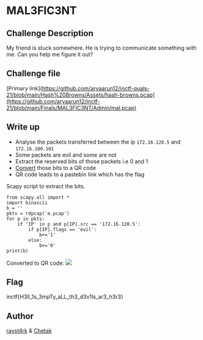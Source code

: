 # MAL3FIC3NT

## Challenge Description 

My friend is stuck somewhere. He is trying to communicate something with me. Can you help me figure it out? 

## Challenge file

[Primary link](https://github.com/aryaarun12/inctf-quals-21/blob/main/Hash%20Browns/Assets/hash-browns.pcap](https://github.com/aryaarun12/inctf-21/blob/main/Finals/MAL3FIC3NT/Admin/mal.pcap)

## Write up

+ Analyse the packets transferred between the ip `172.16.120.5` and `172.16.100.101`
+ Some packets are evil and some are not
+ Extract the reserved bits of those packets i.e 0 and 1
+ [Convert](https://bahamas10.github.io/binary-to-qrcode/) those bits to a QR code  
+ QR code leads to a pastebin link which has the flag

Scapy script to extract the bits.
```
from scapy.all import *
import binascii
b = ''
pkts = rdpcap('e.pcap')
for p in pkts:
    if 'IP' in p and p[IP].src == '172.16.120.5':
        if p[IP].flags == 'evil':
            b+='1'
        else:
            b+='0'
print(b)
```
Converted to QR code:
![](https://github.com/aryaarun12/inctf-quals-21/blob/main/Hash%20Browns/Assets/org%20(1).png?raw=true)
## Flag 

inctf{H3ll_1s_3mpTy_aLL_th3_d3v1ls_ar3_h3r3}

## Author 
[rayst4rk](https://twitter.com/rayst4rk) & [Chetak](https://twitter.com/Sampath53509318)  
